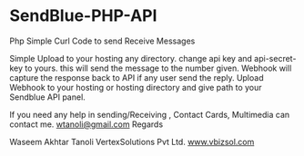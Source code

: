 # SendBlue-PHP-API
Php Simple Curl Code to send Receive Messages 

Simple Upload to your hosting any directory. change api key and api-secret-key to yours.
this will send the message to the number given.
Webhook will capture the response back to API if any user send the reply.
Upload Webhook to your hosting or hosting directory and give path to your Sendblue API panel.

If you need any help in sending/Receiving , Contact Cards, Multimedia can contact me.
wtanoli@gmail.com
Regards

Waseem Akhtar Tanoli
VertexSolutions Pvt Ltd.
www.vbizsol.com
